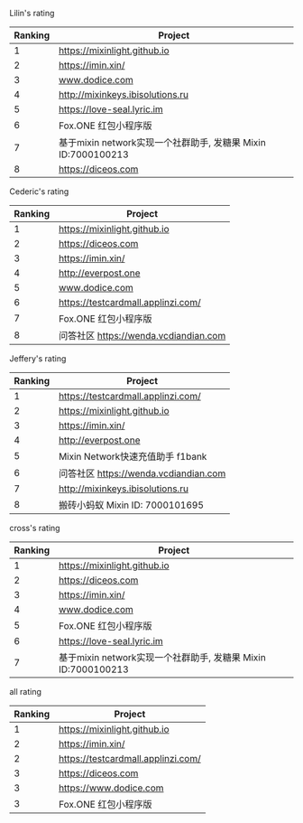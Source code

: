 
Lilin's rating

| Ranking | Project| 
| --| --|
| 1 | https://mixinlight.github.io|
| 2 | https://imin.xin/|
| 3 | www.dodice.com|
| 4 | http://mixinkeys.ibisolutions.ru|
| 5 | https://love-seal.lyric.im|
| 6 |  Fox.ONE 红包小程序版|
| 7 | 基于mixin network实现一个社群助手, 发糖果	Mixin ID:7000100213|
| 8 | https://diceos.com|

Cederic's rating

| Ranking | Project| 
| --| --|
| 1 | https://mixinlight.github.io|
| 2 | https://diceos.com|
| 3 | https://imin.xin/|
| 4 | http://everpost.one|
| 5 | www.dodice.com|
| 6 | https://testcardmall.applinzi.com/|
| 7 |  Fox.ONE 红包小程序版|
| 8 | 问答社区	https://wenda.vcdiandian.com|



Jeffery's rating

| Ranking | Project| 
| --| --|
| 1 | https://testcardmall.applinzi.com/|
| 2 | https://mixinlight.github.io|
| 3 | https://imin.xin/|
| 4 | http://everpost.one|
| 5 |  Mixin Network快速充值助手  f1bank |
| 6 | 问答社区	https://wenda.vcdiandian.com|
| 7 | http://mixinkeys.ibisolutions.ru|
| 8 | 搬砖小蚂蚁	Mixin ID: 7000101695|


cross's rating

| Ranking | Project| 
| --| --|
|1|    https://mixinlight.github.io|
| 2 | https://diceos.com|
|3 |   https://imin.xin/|
|4 |   www.dodice.com|
|5 |   Fox.ONE 红包小程序版|
|6 |   https://love-seal.lyric.im|
|7 |   基于mixin network实现一个社群助手, 发糖果    Mixin ID:7000100213|


all rating

| Ranking | Project| 
| --| --|
| 1 | https://mixinlight.github.io|
| 2 | https://imin.xin/
| 2 | https://testcardmall.applinzi.com/|
| 3 | https://diceos.com|
| 3 | https://www.dodice.com|
| 3 | Fox.ONE 红包小程序版|
